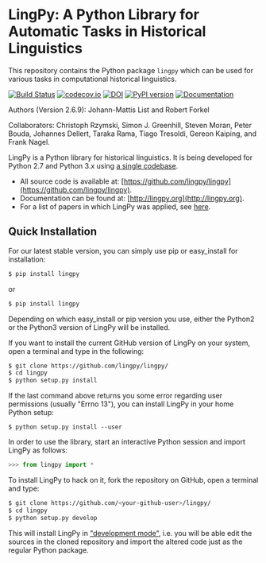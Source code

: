 # LingPy: A Python Library for Automatic Tasks in Historical Linguistics

This repository contains the Python package `lingpy` which can be used for various tasks in computational historical linguistics.

[![Build Status](https://github.com/lingpy/lingpy/workflows/tests/badge.svg)](https://github.com/lingpy/lingpy/actions?query=workflow%3Atests)
[![codecov.io](http://codecov.io/github/lingpy/lingpy/coverage.svg?branch=master)](http://codecov.io/github/lingpy/lingpy?branch=master)
[![DOI](https://zenodo.org/badge/doi/10.5281/zenodo.597082.svg)](https://doi.org/10.5281/zenodo.597082)
[![PyPI version](https://badge.fury.io/py/lingpy.png)](https://badge.fury.io/py/lingpy)
[![Documentation](https://bade.fury.io/py/lingpy.png)](https://lingpy.github.io)


Authors (Version 2.6.9): Johann-Mattis List and Robert Forkel

Collaborators: 
Christoph Rzymski, Simon J. Greenhill, Steven Moran, Peter Bouda, Johannes Dellert, Taraka Rama, Tiago Tresoldi, Gereon Kaiping, and Frank Nagel.
 
LingPy is a Python library for historical linguistics. It is being developed for Python 2.7 and Python 3.x 
using [a single codebase](https://docs.python.org/3/howto/pyporting.html).

* All source code is available at: [https://github.com/lingpy/lingpy](https://github.com/lingpy/lingpy).
* Documentation can be found at: [http://lingpy.org](http://lingpy.org).
* For a list of papers in which LingPy was applied, see [here](https://github.com/lingpy/lingpy/blob/master/PAPERS.md).

## Quick Installation

For our latest stable version, you can simply use pip or easy_install for installation:
```bash
$ pip install lingpy
```
or 
```bash
$ pip install lingpy
```
Depending on which easy_install or pip version you use, either the Python2 or the Python3 version of LingPy will be installed.

If you want to install the current GitHub version of LingPy on your system, open a terminal and type in the following:
```bash
$ git clone https://github.com/lingpy/lingpy/
$ cd lingpy
$ python setup.py install
```

If the last command above returns you some error regarding user permissions (usually "Errno 13"), you can install
LingPy in your home Python setup:
```
$ python setup.py install --user
```

In order to use the library, start an interactive Python session and import LingPy as follows:
```python
>>> from lingpy import *
```

To install LingPy to hack on it, fork the repository on GitHub, open a terminal and type:
```bash
$ git clone https://github.com/<your-github-user>/lingpy/
$ cd lingpy
$ python setup.py develop
```
This will install LingPy in ["development mode"](http://pythonhosted.org//setuptools/setuptools.html#development-mode),
i.e. you will be able edit the sources in the cloned repository and import the altered code just as the regular Python package.


